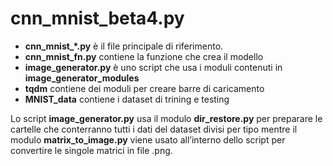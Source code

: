 # cnn_mnist_beta4.py

* **cnn_mnist_*.py** è il file principale di riferimento.
* **cnn_mnist_fn.py** contiene la funzione che crea il modello
* **image_generator.py** è uno script che usa i moduli contenuti in **image_generator_modules**
* **tqdm** contiene dei moduli per creare barre di caricamento
* **MNIST_data** contiene i dataset di trining e testing


Lo script **image_generator.py** usa il modulo **dir_restore.py** per preparare le cartelle che conterranno tutti i dati del dataset divisi per tipo mentre il modulo **matrix_to_image.py** viene usato all’interno dello script per convertire le singole matrici in file .png.
